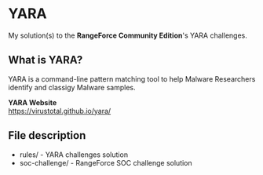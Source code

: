 # YARA 
My solution(s) to the <b>RangeForce Community Edition</b>'s YARA challenges.

## What is YARA?
YARA is a command-line pattern matching tool to help Malware Researchers identify and classigy Malware samples.

<b>YARA Website</b><br>
https://virustotal.github.io/yara/

## File description
* rules/ - YARA challenges solution
* soc-challenge/ - RangeForce SOC challenge solution
